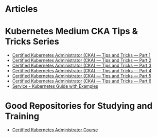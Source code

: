 # Articles 

# Kubernetes Medium CKA Tips & Tricks Series
- [Certified Kubernetes Administrator (CKA) — Tips and Tricks — Part 1](https://medium.com/faun/certified-kubernetes-administrator-cka-tips-and-tricks-part-1-2e98e9b31de4)
- [Certified Kubernetes Administrator (CKA) — Tips and Tricks — Part 2
](https://medium.com/@imarunrk/certified-kubernetes-administrator-cka-tips-and-tricks-part-2-b4f5c636eb4)
- [Certified Kubernetes Administrator (CKA) — Tips and Tricks — Part 3](https://medium.com/@imarunrk/certified-kubernetes-administrator-cka-tips-and-tricks-part-3-2e7b44e89a3b)
- [Certified Kubernetes Administrator (CKA) — Tips and Tricks — Part 4](https://medium.com/@imarunrk/certified-kubernetes-administrator-cka-tips-and-tricks-part-4-17407899ef1a)
- [Certified Kubernetes Administrator (CKA) — Tips and Tricks — Part 5](https://medium.com/@imarunrk/certified-kubernetes-administrator-cka-tips-and-tricks-part-5-869d947412c0)
- [Certified Kubernetes Administrator (CKA) — Tips and Tricks — Part 6](https://medium.com/@imarunrk/certified-kubernetes-administrator-cka-tips-and-tricks-part-6-8d2ffafcfc2b)
- [Service - Kubernetes Guide with Examples](https://matthewpalmer.net/kubernetes-app-developer/articles/service-kubernetes-example-tutorial.html)


# Good Repositories for Studying and Training
- [Certified Kubernetes Administrator Course](https://github.com/kodekloudhub/certified-kubernetes-administrator-course)

